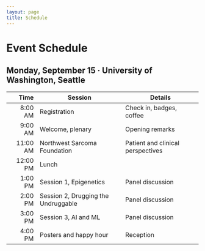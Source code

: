 ```yaml
---
layout: page
title: Schedule
---
```


# Event Schedule

## Monday, September 15 · University of Washington, Seattle

| Time  | Session                               | Details                              |
|------:|---------------------------------------|--------------------------------------|
| 8:00 AM | Registration                          | Check in, badges, coffee              |
| 9:00 AM | Welcome, plenary                      | Opening remarks                       |
| 11:00 AM | Northwest Sarcoma Foundation         | Patient and clinical perspectives     |
| 12:00 PM | Lunch                                |                                        |
| 1:00 PM  | Session 1, Epigenetics               | Panel discussion                         |
| 2:00 PM  | Session 2, Drugging the Undruggable  | Panel discussion                  |
| 3:00 PM  | Session 3, AI and ML                 | Panel discussion                          |
| 4:00 PM  | Posters and happy hour               | Reception                             |
